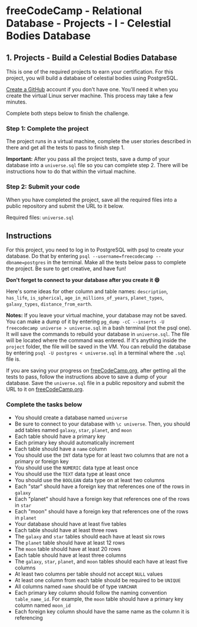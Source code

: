 # freeCodeCamp - Relational Database - Projects - I - Celestial Bodies Database


## 1. Projects - Build a Celestial Bodies Database

This is one of the required projects to earn your certification. For this project, you will build a database of celestial bodies using PostgreSQL.

[Create a GitHub](https://github.com/join) account if you don't have one. You'll need it when you create the virtual Linux server machine. This process may take a few minutes.

Complete both steps below to finish the challenge.

### Step 1: Complete the project

The project runs in a virtual machine, complete the user stories described in there and get all the tests to pass to finish step 1.

**Important:** After you pass all the project tests, save a dump of your database into a `universe.sql` file so you can complete step 2. There will be instructions how to do that within the virtual machine.

### Step 2: Submit your code

When you have completed the project, save all the required files into a public repository and submit the URL to it below.

Required files: `universe.sql`

## Instructions

For this project, you need to log in to PostgreSQL with psql to create your database. Do that by entering `psql --username=freecodecamp --dbname=postgres` in the terminal. Make all the tests below pass to complete the project. Be sure to get creative, and have fun!

**Don't forget to connect to your database after you create it 😄**

Here's some ideas for other column and table names: `description`, `has_life`, `is_spherical`, `age_in_millions_of_years`, `planet_types`, `galaxy_types`, `distance_from_earth`.

**Notes:**
If you leave your virtual machine, your database may not be saved. You can make a dump of it by entering `pg_dump -cC --inserts -U freecodecamp universe > universe.sql` in a bash terminal (not the psql one). It will save the commands to rebuild your database in `universe.sql`. The file will be located where the command was entered. If it's anything inside the `project` folder, the file will be saved in the VM. You can rebuild the database by entering `psql -U postgres < universe.sql` in a terminal where the `.sql` file is.

If you are saving your progress on [freeCodeCamp.org](freecodecamp.org), after getting all the tests to pass, follow the instructions above to save a dump of your database. Save the `universe.sql` file in a public repository and submit the URL to it on [freeCodeCamp.org](freecodecamp.org).

### Complete the tasks below

  *  You should create a database named `universe`
  *  Be sure to connect to your database with `\c universe`. Then, you should add tables named `galaxy`, `star`, `planet`, and `moon`
  *  Each table should have a primary key
  *  Each primary key should automatically increment
  *  Each table should have a `name` column
  *  You should use the `INT` data type for at least two columns that are not a primary or foreign key
  *  You should use the `NUMERIC` data type at least once
  *  You should use the `TEXT` data type at least once
  *  You should use the `BOOLEAN` data type on at least two columns
  *  Each "star" should have a foreign key that references one of the rows in `galaxy`
  *  Each "planet" should have a foreign key that references one of the rows in `star`
  *  Each "moon" should have a foreign key that references one of the rows in `planet`
  *  Your database should have at least five tables
  *  Each table should have at least three rows
  *  The `galaxy` and `star` tables should each have at least six rows
  *  The `planet` table should have at least 12 rows
  *  The `moon` table should have at least 20 rows
  *  Each table should have at least three columns
  *  The `galaxy`, `star`, `planet`, and `moon` tables should each have at least five columns
  *  At least two columns per table should not accept `NULL` values
  *  At least one column from each table should be required to be `UNIQUE`
  *  All columns named `name` should be of type `VARCHAR`
  *  Each primary key column should follow the naming convention `table_name_id`. For example, the `moon` table should have a primary key column named `moon_id`
  *  Each foreign key column should have the same name as the column it is referencing